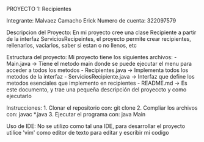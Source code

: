 PROYECTO 1: Recipientes

Integrante: Malvaez Camacho Erick
Numero de cuenta: 322097579

Descripcion del Proyecto:
    En mi proyecto cree una clase Recipiente a partir de la interfaz ServiciosRecipeintes, el proyecto permite crear recipientes, rellenarlos, vaciarlos, saber si estan o no llenos, etc

Estructura del proyecto:
    Mi proyecto tiene los siguientes archivos:
    - Main.java -> Tiene el metodo main donde se puede ejecutar el menu para acceder a todos los metodos
    - Recipientes.java -> Implementa todos los metodos de la interfaz
    - ServiciosRecipiente.java -> Interfaz que define los metodos esenciales que implemento en recipientes 
    - README.md -> Es este documento, y trae una pequeña descripción del proyeccto y como ejecutarlo 

Instrucciones:
    1. Clonar el repositorio con: git clone 
    2. Compliar los archivos con: javac *.java
    3. Ejecutar el programa con: java Main

Uso de IDE:
    No se utilizo como tal una IDE, para desarrollar el proyecto utilice 'vim' como editor de texto para editar y escribir mi codigo  

